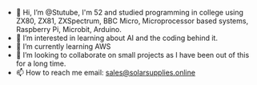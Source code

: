 - 👋 Hi, I’m @Stutube, I'm 52 and studied programming in college using ZX80, ZX81, ZXSpectrum, BBC Micro, Microprocessor based systems, Raspberry Pi, Microbit, Arduino.
- 👀 I’m interested in learning about AI and the coding behind it.
- 🌱 I’m currently learning AWS 
- 💞️ I’m looking to collaborate on small projects as I have been out of this for a long time.
- 📫 How to reach me email: sales@solarsupplies.online

<!---
Stutube/Stutube is a ✨ special ✨ repository because its `README.md` (this file) appears on your GitHub profile.
You can click the Preview link to take a look at your changes.
--->

